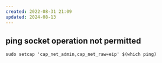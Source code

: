 ```yaml
---
created: 2022-08-31 21:09
updated: 2024-08-13
---
```


## ping socket operation not permitted

```shell
sudo setcap 'cap_net_admin,cap_net_raw=eip' $(which ping)
```